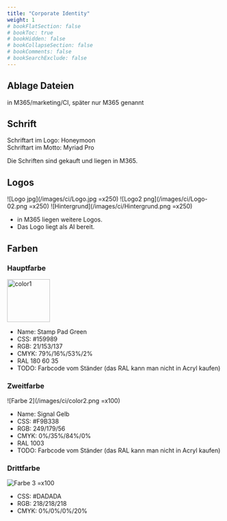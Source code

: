 ```yaml
---
title: "Corporate Identity"
weight: 1
# bookFlatSection: false
# bookToc: true
# bookHidden: false
# bookCollapseSection: false
# bookComments: false
# bookSearchExclude: false
---
```


## Ablage Dateien

in M365/marketing/CI, später nur M365 genannt

## Schrift

Schriftart im Logo: Honeymoon  
Schriftart im Motto: Myriad Pro

Die Schriften sind gekauft und liegen in M365.

## Logos

![Logo jpg](/images/ci/Logo.jpg =x250)
![Logo2 png](/images/ci/Logo-02.png =x250)
![Hintergrund](/images/ci/Hintergrund.png =x250)

- in M365 liegen weitere Logos.
- Das Logo liegt als AI bereit.

## Farben

### Hauptfarbe

<img src="/images/ci/color1.png" width="100px" height="100px" alt="color1">

- Name: Stamp Pad Green
- CSS: #159989
- RGB: 21/153/137
- CMYK: 79%/16%/53%/2%
- RAL 180 60 35
- TODO: Farbcode vom Ständer (das RAL kann man nicht in Acryl kaufen)

### Zweitfarbe

![Farbe 2](/images/ci/color2.png =x100)

- Name: Signal Gelb
- CSS: #F9B338
- RGB: 249/179/56
- CMYK: 0%/35%/84%/0%
- RAL 1003
- TODO: Farbcode vom Ständer (das RAL kann man nicht in Acryl kaufen)

### Drittfarbe

![Farbe 3](/images/ci/color3.png) =x100

- CSS: #DADADA
- RGB: 218/218/218
- CMYK: 0%/0%/0%/20%
